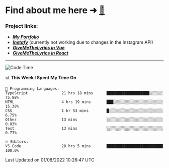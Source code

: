 # Find about me here ➜ [🧑](https://pauabella.dev)

### Project links:
- ***[My Portfolio](https://pauabella.dev)***
- ***[Instafy](https://instafy.me)*** (currently not working due to changes in the Instagram API)
- ***[GiveMeTheLyrics in Vue](https://lyrics.pauabella.dev)***
- ***[GiveMeTheLyrics in React](https://pauabella.dev/GiveMeTheLyrics)***

---
<!--START_SECTION:waka-->
![Code Time](http://img.shields.io/badge/Code%20Time-1%2C339%20hrs%2024%20mins-blue)

📊 **This Week I Spent My Time On** 

```text
💬 Programming Languages: 
TypeScript               21 hrs 18 mins      ███████████████████░░░░░░   75.88% 
HTML                     4 hrs 19 mins       ███░░░░░░░░░░░░░░░░░░░░░░   15.38% 
CSS                      1 hr 53 mins        █░░░░░░░░░░░░░░░░░░░░░░░░   6.75% 
Other                    13 mins             ░░░░░░░░░░░░░░░░░░░░░░░░░   0.83% 
Text                     13 mins             ░░░░░░░░░░░░░░░░░░░░░░░░░   0.77%

🔥 Editors: 
VS Code                  28 hrs 5 mins       █████████████████████████   100.0%

```


 Last Updated on 01/08/2022 10:26:47 UTC
<!--END_SECTION:waka-->
